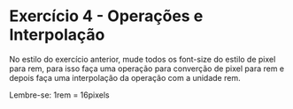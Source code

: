 # Exercício 4 - Operações e Interpolação

 No estilo do exercício anterior, mude todos os font-size do estilo de pixel para rem, para isso faça uma operação para converção de pixel para rem e depois faça uma interpolação da operação com a unidade rem.

Lembre-se: 1rem = 16pixels